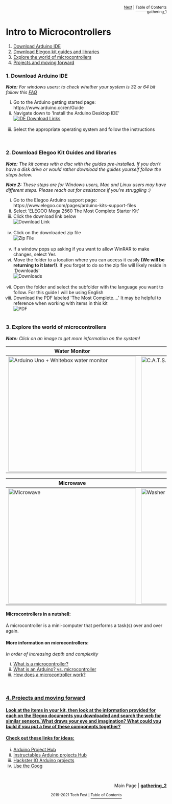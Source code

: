 
<p align="right"><sup>  <a href="https://github.com/practicaltech/TechFest/tree/master/2021/gathering_2">Next</a> | </sup><a href="https://github.com/practicaltech/TechFest/tree/master/2021#tech-fest-2021-zoomship-round-2"><sup>Table of Contents</sup></a>
<br/>
<sup>gathering_1</sup></p>


# Intro to Microcontrollers
1. [Download Arduino IDE](https://github.com/practicaltech/TechFest/blob/master/2021/gathering_1/README.md#1-download-arduino-ide)
2. [Download Elegoo kit guides and libraries](https://github.com/practicaltech/TechFest/blob/master/2021/gathering_1/README.md#2-download-elegoo-kit-guides-and-libraries)
3. [Explore the world of microcontrollers](https://github.com/practicaltech/TechFest/blob/master/2021/gathering_1/README.md#3-explore-the-world-of-microcontrollers)
4. [Projects and moving forward](https://github.com/practicaltech/TechFest/blob/master/2021/gathering_1/README.md#4-projects-and-moving-forward)


### 1. Download Arduino IDE
***Note:** For windows users: to check whether your system is 32 or 64 bit follow this [FAQ](https://support.microsoft.com/en-us/windows/32-bit-and-64-bit-windows-frequently-asked-questions-c6ca9541-8dce-4d48-0415-94a3faa2e13d)*

<ol type="i">
  <li>Go to the Arduino getting started page: https://www.arduino.cc/en/Guide</li>
  <li>Navigate down to 'Install the Arduino Desktop IDE'</li>
  <a href="https://www.arduino.cc/en/Guide"><image src="https://user-images.githubusercontent.com/52707386/120868416-deba4a80-c548-11eb-83ab-d30b3fce5e5f.png" alt="IDE Download Links"></a>
  <br>
  <br>
  <li>Select the appropriate operating system and follow the instructions</li>

</ol>
<br>

### 2. Download Elegoo Kit Guides and libraries
***Note:** The kit comes with a disc with the guides pre-installed. If you don't have a disk drive or would rather download the guides yourself follow the steps below.*

***Note 2:** These steps are for Windows users, Mac and Linux users may have different steps. Please reach out for assistance if you're struggling :)*

<ol type="i">
  <li>Go to the Elegoo Arduino support page: https://www.elegoo.com/pages/arduino-kits-support-files</li>
  <li>Select 'ELEGOO Mega 2560 The Most Complete Starter Kit'</li>
  <li>Click the download link below</li>
  <img src="https://user-images.githubusercontent.com/52707386/120858116-289a3500-c537-11eb-99b0-f11edd1c97b6.png" alt="Download Link">
  <br>
  <br>
  <li>Click on the downloaded zip file</li>
  <img src="https://user-images.githubusercontent.com/52707386/120858519-bece5b00-c537-11eb-9919-3d3bad5ad84d.png" alt="Zip File"> 
  <br>
  <br>
  <li>If a window pops up asking if you want to allow WinRAR to make changes, select Yes</li>
  <li>Move the folder to a location where you can access it easily <b/>(We will be returning to it later!)</b>. If you forget to do so the zip file will likely reside in 'Downloads'</li>
  <img src="https://user-images.githubusercontent.com/52707386/120860677-eb37a680-c53a-11eb-87e0-3bd6e1d606a2.png" alt="Downloads">
  <br>
  <br>
  <li>Open the folder and select the subfolder with the language you want to follow. For this guide I will be using English</li>
  <li>Download the PDF labeled 'The Most Complete....' It may be helpful to reference when working with items in this kit</li>
  <img src="https://user-images.githubusercontent.com/52707386/120862475-ddcfeb80-c53d-11eb-9c06-1791009cbd7f.png" alt="PDF">
  <br>
  <br>
</ol>


### 3. Explore the world of microcontrollers
***Note:** Click on an image to get more information on the system!*

| Water Monitor | Satellite Tag |
| ----------- | ----------- |
| <a href="https://www.whiteboxes.ch/docs/tentacle/t2-mkII/#/?id=what39s-the-whitebox-t2"><img src="https://user-images.githubusercontent.com/52707386/121892856-202dc100-ccd2-11eb-9289-6b0465c2123b.jpg" alt="Arduino Uno + Whitebox water monitor" width="400" height="360"></a>| <a href="https://www.cats.is/products/cats-cam/"><img src="https://user-images.githubusercontent.com/52707386/121893107-70a51e80-ccd2-11eb-8600-1f950de4bf61.jpg" alt="C.A.T.S. Camera on White Shark" width="400" height="360"></a> |

| Microwave | Washer |
|----------- | ----------- |
| <a href="https://www.embedded.com/the-role-of-mcus-and-psocs-in-making-home-appliances-smarter/#:~:text=MCUs%20in%20microwave%20ovens%20,open."><img src="https://user-images.githubusercontent.com/52707386/121893277-a21dea00-ccd2-11eb-8e6a-4bffba6e4ba7.jpg" alt="Microwave" width="400" height="360"></a>| <a href="https://www.embedded.com/the-role-of-mcus-and-psocs-in-making-home-appliances-smarter/#:~:text=The%20microcontroller%20allows%20the%20washing,protection%2C%20and%20door%20lid%20open."><img src="https://user-images.githubusercontent.com/52707386/121893461-d4c7e280-ccd2-11eb-9842-2043545be586.jpg" alt="Washer" width="400" height="360"></a> |

#### Microcontrollers in a nutshell:
A microcontroller is a mini-computer that performs a task(s) over and over again.

#### More information on microcontrollers:
*In order of increasing depth and complexity*

<ol type="i">
<li><a href="https://www.allaboutcircuits.com/technical-articles/what-is-a-microcontroller-introduction-component-characteristics-component/#:~:text=%C2%A0-,What%20Is%20a%20Microcontroller%3F,-A%20microcontroller%20is">What is a microcontroller?</a></li>
<li><a href="https://www.seeedstudio.com/blog/2019/12/04/introduction-to-the-arduino-what-is-arduino/#:~:text=to%20the%20Arduino-,The,-Arduino%20is%20an">What is an Arduino? vs. microcontroller</li>
<li><a href="https://www.sparkfun.com/tutorials/57#:~:text=A%20microcontroller%20is%20the%20same,that%20a%20micro%20runs%20code.&text=For%20instance%2C%20with%20a%20little,control%20an%20output%20pin%20C.">How does a microcontroller work?</li>
</ol>
<br>

### 4. Projects and moving forward

#### Look at the items in your kit, then look at the information provided for each on the Elegoo documents you downloaded and search the web for similar sensors. What draws your eye and imagination? What could you build if you put a few of these components together?

#### Check out these links for ideas:
<ol type="i">
  <li><a href="https://create.arduino.cc/projecthub">Arduino Project Hub</a></li>
  <li><a href="https://www.instructables.com/Arduino-Projects/">Instructables Arduino projects Hub</a></li>
  <li><a href="https://www.hackster.io/arduino/projects">Hackster IO Arduino projects</a></li>
  <li><a href="https://www.google.com">Use the Goog</a></li>
</ol>
<br>

<p align="right">Main Page | <b><a href="https://github.com/practicaltech/TechFest/tree/master/2021/gathering_2">gathering_2</a></p>
</b><p align="center"><sup>2019-2021 Tech Fest | </sup><a href=""><sup>Table of Contents</sup></a></p>
